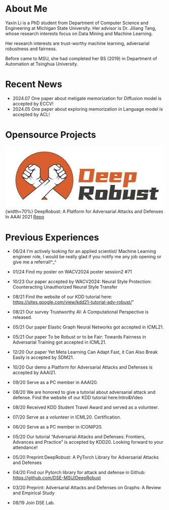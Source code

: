 <!-- 
---
layout: default

---
Text can be **bold**, _italic_, or ~~strikethrough~~.

[Link to another page](./another-page.html).

There should be whitespace between paragraphs.

There should be whitespace between paragraphs. We recommend including a README, or a file with information about your project.

# Header 1

This is a normal paragraph following a header. GitHub is a code hosting platform for version control and collaboration. It lets you and others work together on projects from anywhere.

## Header 2

> This is a blockquote following a header.
>
> When something is important enough, you do it even if the odds are not in your favor.

### Header 3

```js
// Javascript code with syntax highlighting.
var fun = function lang(l) {
  dateformat.i18n = require('./lang/' + l)
  return true;
}
```

```ruby
# Ruby code with syntax highlighting
GitHubPages::Dependencies.gems.each do |gem, version|
  s.add_dependency(gem, "= #{version}")
end
```

#### Header 4

*   This is an unordered list following a header.
*   This is an unordered list following a header.
*   This is an unordered list following a header.

##### Header 5

1.  This is an ordered list following a header.
2.  This is an ordered list following a header.
3.  This is an ordered list following a header.

###### Header 6

| head1        | head two          | three |
|:-------------|:------------------|:------|
| ok           | good swedish fish | nice  |
| out of stock | good and plenty   | nice  |
| ok           | good `oreos`      | hmm   |
| ok           | good `zoute` drop | yumm  |

### There's a horizontal rule below this.

* * *

### Here is an unordered list:

*   Item foo
*   Item bar
*   Item baz
*   Item zip

### And an ordered list:

1.  Item one
1.  Item two
1.  Item three
1.  Item four

### And a nested list:

- level 1 item
  - level 2 item
  - level 2 item
    - level 3 item
    - level 3 item
- level 1 item
  - level 2 item
  - level 2 item
  - level 2 item
- level 1 item
  - level 2 item
  - level 2 item
- level 1 item

### Small image

![Octocat](https://github.githubassets.com/images/icons/emoji/octocat.png)

### Large image

![Branching](https://guides.github.com/activities/hello-world/branching.png)


### Definition lists can be used with HTML syntax.

<dl>
<dt>Name</dt>
<dd>Godzilla</dd>
<dt>Born</dt>
<dd>1952</dd>
<dt>Birthplace</dt>
<dd>Japan</dd>
<dt>Color</dt>
<dd>Green</dd>
</dl>

```
Long, single-line code blocks should not wrap. They should horizontally scroll if they are too long. This line should be long enough to demonstrate this.
```

```
The final element.
```

-->


# About Me

Yaxin Li is a PhD student from Department of Computer Science and Engineering at Michigan State University. Her advisor is Dr. Jiliang Tang, whose research interests focus on Data Mining and Machine Learning.

Her research interests are trust-worthy machine learning, adversarial robustness and fairness.

Before came to MSU, she had completed her BS (2019) in Department of Automation at Tsinghua University.

# Recent News

*   2024.07 One paper about metigate memorization for Diffusion model is accepted by ECCV!
*   2024.05 One paper about exploring memorization in Language model is accepted by ACL!

# Opensource Projects

![deeprobust](/assets/img/Deeprobust.png){width=70%}
DeepRobust: A Platform for Adversarial Attacks and Defenses
In AAAI 2021
[Repo](https://github.com/DSE-MSU/DeepRobust)

# Previous Experiences

*   06/24 I'm actively looking for an applied scientist/ Machine Learning engineer role, I would be really glad if you notify me any job opening or give me a referral!^_^

*   01/24 Find my poster on WACV2024 poster session2 #71

*   10/23 Our paper accepted by WACV2024: Neural Style Protection: Counteracting Unauthorized Neural Style Transfer

*   08/21 Find the website of our KDD tutorial here: https://sites.google.com/view/kdd21-tutorial-adv-robust/"

*   08/21 Our survey Trustworthy AI: A Computational Perspective is released.

*   05/21 Our paper Elastic Graph Neural Networks got accepted in ICML21.

*   05/21 Our paper To be Robust or to be Fair: Towards Fairness in Adversarial Training got accepted in ICML21.

*   12/20 Our paper Yet Meta Learning Can Adapt Fast, it Can Also Break Easily is accepted by SDM21.

*   10/20 Our demo a Platform for Adversarial Attacks and Defenses is accepted by AAAI21.

*   09/20 Serve as a PC member in AAAI20.

*   08/20 We are honored to give a tutorial about adversarial attack and defense. Find the website of our KDD tutorial here:Intro&Video

*   08/20 Received KDD Student Travel Award and served as a volunteer.

*   07/20 Serve as a volunteer in ICML20. Certification.

*   06/20 Serve as a PC member in ICONIP20.

*   05/20 Our tutorial “Adversarial Attacks and Defenses: Frontiers, Advances and Practice” is accepted by KDD20. Looking forward to your attendance!

*   05/20 Preprint:DeepRobust: A PyTorch Library for Adversarial Attacks and Defenses

*   04/20 Find our Pytorch library for attack and defense in Github: https://github.com/DSE-MSU/DeepRobust

*   03/20 Preprint: Adversarial Attacks and Defenses on Graphs: A Review and Empirical Study

*   08/19 Join DSE Lab.
